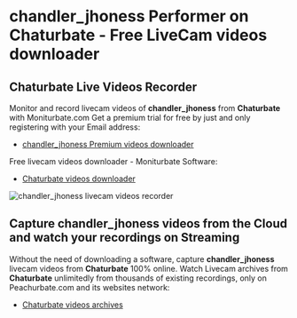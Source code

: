 # chandler_jhoness Performer on Chaturbate - Free LiveCam videos downloader

## Chaturbate Live Videos Recorder

Monitor and record livecam videos of **chandler_jhoness** from **Chaturbate** with Moniturbate.com
Get a premium trial for free by just and only registering with your Email address:
* [chandler_jhoness Premium videos downloader](https://moniturbate.com/request-demo-licence-key.html)

Free livecam videos downloader - Moniturbate Software:
* [Chaturbate videos downloader](https://moniturbate.com/moniturbate-download-software.html)

![chandler_jhoness livecam videos recorder](https://peachurnet.com/templates/moniturbate-software.png)


## Capture chandler_jhoness videos from the Cloud and watch your recordings on Streaming

Without the need of downloading a software, capture **chandler_jhoness** livecam videos from **Chaturbate** 100% online.
Watch Livecam archives from **Chaturbate** unlimitedly from thousands of existing recordings, only on Peachurbate.com and its websites network:
* [Chaturbate videos archives](https://peachurnet.com/)